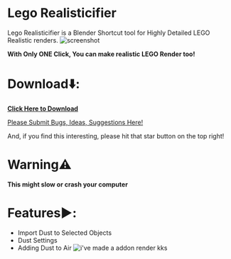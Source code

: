 # Lego Realisticifier
Lego Realisticifier is a Blender Shortcut tool for Highly Detailed LEGO Realistic renders.
![screenshot](https://github.com/KKStheDev/Lego-Realisticifier/assets/164740326/3fd8825e-0a54-400f-9942-642be426dea7)

**With Only ONE Click, You can make realistic LEGO Render too!**

# Download⬇️:
<a href="https://github.com/KKStheDev/Lego-Realisticifier/releases">**Click Here to Download**</a>

<a href="https://github.com/KKStheDev/Lego-Realisticifier/issues">Please Submit Bugs, Ideas, Suggestions Here!</a>

And, if you find this interesting, please hit that star button on the top right!

# Warning⚠️
**This might slow or crash your computer**

# Features▶️:
- Import Dust to Selected Objects
- Dust Settings
- Adding Dust to Air
![i've made a addon render kks](https://github.com/KKStheDev/Lego-Realisticifier/assets/164740326/08a46989-5493-49ad-ada9-ff334029fbce)

